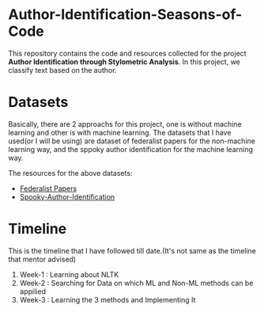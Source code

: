 # Author-Identification-Seasons-of-Code

This repository contains the code and resources collected for the project **Author Identification through Stylometric Analysis**.  In this project, we classify text based on the author. 

# Datasets

Basically, there are 2 approachs for this project, one is without machine learning and other is with machine learning. The datasets that I have used(or I will be using) are dataset of federalist papers for the non-machine learning way, and the sppoky author identification for the machine learning way. 

The resources for the above datasets: 
* [Federalist Papers](https://www.kaggle.com/datasets/tobyanderson/federalist-papers?select=fedPapers85.csv)
* [Spooky-Author-Identification](https://www.kaggle.com/competitions/spooky-author-identification)

# Timeline
This is the timeline that I have followed till date.(It's not same as the timeline that mentor advised)

1. Week-1 : Learning about NLTK
2. Week-2 : Searching for Data on which ML and Non-ML methods can be appilied
3. Week-3 : Learning the 3 methods and Implementing It
